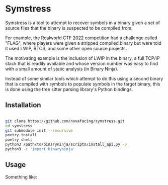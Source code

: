 # Symstress

Symstress is a tool to attempt to recover symbols in a binary given a set of source files
that the binary is suspected to be compiled from.

For example, the Realworld CTF 2022 competition had a challenge called "FLAG", where
players were given a stripped compiled binary but were told it used LWIP, RTOS, and some
other open source projects.

The motivating example is the inclusion of LWIP in the binary, a full TCP/IP stack that
is readily available and whose version number was easy to find with a small amount of
static analysis (in Binary Ninja).

Instead of some similar tools which attempt to do this using a second binary that is
compiled with symbols to populate symbols in the target binary, this is done using the
tree sitter parsing library's Python bindings.

## Installation

```sh

git clone https://github.com/novafacing/symstress.git
cd symstress
git submodule init --recursive
poetry install
poetry shell
python3 /path/to/binaryninja/scripts/install_api.py -v
python3 -c 'import binaryninja'
```

## Usage

Something like:
